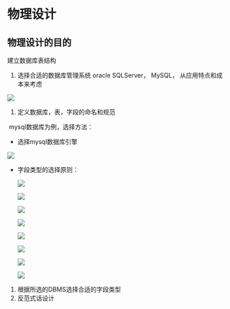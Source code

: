# 物理设计



## 物理设计的目的

建立数据库表结构



1. 选择合适的数据库管理系统 oracle SQLServer， MySQL， 从应用特点和成本来考虑

![](http://ww1.sinaimg.cn/large/af4e9f79ly1g073fa2xsyj21fa0jemyj.jpg)

1.  定义数据库，表，字段的命名和规范

​      mysql数据库为例，选择方法：

* 选择mysql数据库引擎

![](http://ww1.sinaimg.cn/large/af4e9f79ly1g073kwo3r8j217m0lutd5.jpg)

* 字段类型的选择原则：

  ![](http://ww1.sinaimg.cn/large/af4e9f79gy1g073xh078jj21fe0myjvz.jpg)

  ![](http://ww1.sinaimg.cn/large/af4e9f79gy1g074307jzqj21em0ncn19.jpg)

  ![](http://ww1.sinaimg.cn/large/af4e9f79gy1g0791zs2jlj21ia0r4te7.jpg)

  ![](http://ww1.sinaimg.cn/large/af4e9f79gy1g0794typ9cj21i60qewjo.jpg)

  ![](http://ww1.sinaimg.cn/large/af4e9f79gy1g0799j51uij21hk0qcgqb.jpg)

  ![](http://ww1.sinaimg.cn/large/af4e9f79ly1g079d8vygej21hs0qytg7.jpg)

  ![](http://ww1.sinaimg.cn/large/af4e9f79ly1g079fms5u2j21fu0la777.jpg)

  ![](http://ww1.sinaimg.cn/large/af4e9f79ly1g079k1t0o2j21h60q8q70.jpg)

1. 根据所选的DBMS选择合适的字段类型
2. 反范式话设计



